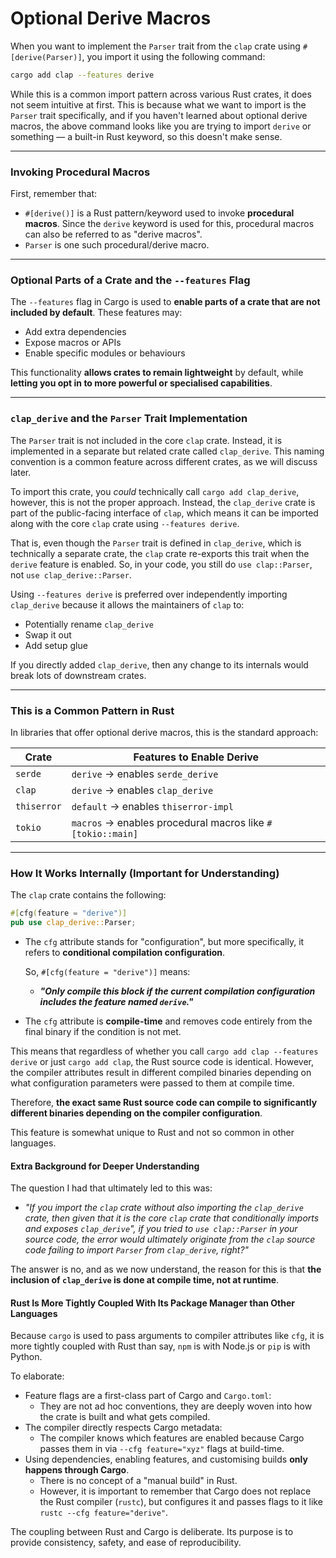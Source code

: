# Optional Derive Macros

When you want to implement the `Parser` trait from the `clap` crate using `#[derive(Parser)]`, you import it using the following command:

```bash
cargo add clap --features derive
```

While this is a common import pattern across various Rust crates, it does not seem intuitive at first. This is because what we want to import is the `Parser` trait specifically, and if you haven't learned about optional derive macros, the above command looks like you are trying to import `derive` or something — a built-in Rust keyword, so this doesn't make sense.

___

### Invoking Procedural Macros

First, remember that:

* `#[derive()]` is a Rust pattern/keyword used to invoke **procedural macros**. Since the `derive` keyword is used for this, procedural macros can also be referred to as "derive macros".
* `Parser` is one such procedural/derive macro.

___

### Optional Parts of a Crate and the `--features` Flag

The `--features` flag in Cargo is used to **enable parts of a crate that are not included by default**. These features may:

* Add extra dependencies
* Expose macros or APIs
* Enable specific modules or behaviours

This functionality **allows crates to remain lightweight** by default, while **letting you opt in to more powerful or specialised capabilities**.

___

### `clap_derive` and the `Parser` Trait Implementation

The `Parser` trait is not included in the core `clap` crate. Instead, it is implemented in a separate but related crate called `clap_derive`. This naming convention is a common feature across different crates, as we will discuss later.

To import this crate, you *could* technically call `cargo add clap_derive`, however, this is not the proper approach. Instead, the `clap_derive` crate is part of the public-facing interface of `clap`, which means it can be imported along with the core `clap` crate using `--features derive`.

That is, even though the `Parser` trait is defined in `clap_derive`, which is technically a separate crate, the `clap` crate re-exports this trait when the `derive` feature is enabled. So, in your code, you still do `use clap::Parser`, not `use clap_derive::Parser`.

Using `--features derive` is preferred over independently importing `clap_derive` because it allows the maintainers of `clap` to:

* Potentially rename `clap_derive`
* Swap it out
* Add setup glue

If you directly added `clap_derive`, then any change to its internals would break lots of downstream crates.

___

### This is a Common Pattern in Rust

In libraries that offer optional derive macros, this is the standard approach:

| Crate       | Features to Enable Derive                                  |
| ----------- | ---------------------------------------------------------- |
| `serde`     | `derive` → enables `serde_derive`                          |
| `clap`      | `derive` → enables `clap_derive`                           |
| `thiserror` | `default` → enables `thiserror-impl`                       |
| `tokio`     | `macros` → enables procedural macros like `#[tokio::main]` |

___

### How It Works Internally (Important for Understanding)

The `clap` crate contains the following:

```rust
#[cfg(feature = "derive")]
pub use clap_derive::Parser;
```

* The `cfg` attribute stands for "configuration", but more specifically, it refers to **conditional compilation configuration**.

  So, `#[cfg(feature = "derive")]` means:

  * ***"Only compile this block if the current compilation configuration includes the feature named `derive`."***

* The `cfg` attribute is **compile-time** and removes code entirely from the final binary if the condition is not met.

This means that regardless of whether you call `cargo add clap --features derive` or just `cargo add clap`, the Rust source code is identical. However, the compiler attributes result in different compiled binaries depending on what configuration parameters were passed to them at compile time.

Therefore, **the exact same Rust source code can compile to significantly different binaries depending on the compiler configuration**.

This feature is somewhat unique to Rust and not so common in other languages.

#### Extra Background for Deeper Understanding

The question I had that ultimately led to this was:

* *"If you import the `clap` crate without also importing the `clap_derive` crate, then given that it is the core `clap` crate that conditionally imports and exposes `clap_derive`", if you tried to `use clap::Parser` in your source code, the error would ultimately originate from the `clap` source code failing to import `Parser` from `clap_derive`, right?"*

The answer is no, and as we now understand, the reason for this is that **the inclusion of `clap_derive` is done at compile time, not at runtime**.

#### Rust Is More Tightly Coupled With Its Package Manager than Other Languages

Because `cargo` is used to pass arguments to compiler attributes like `cfg`, it is more tightly coupled with Rust than say, `npm` is with Node.js or `pip` is with Python.

To elaborate:

* Feature flags are a first-class part of Cargo and `Cargo.toml`:
  * They are not ad hoc conventions, they are deeply woven into how the crate is built and what gets compiled.
* The compiler directly respects Cargo metadata:
  * The compiler knows which features are enabled because Cargo passes them in via `--cfg feature="xyz"` flags at build-time.
* Using dependencies, enabling features, and customising builds **only happens through Cargo**.
  * There is no concept of a "manual build" in Rust.
  * However, it is important to remember that Cargo does not replace the Rust compiler (`rustc`), but configures it and passes flags to it like `rustc --cfg feature="derive"`.

The coupling between Rust and Cargo is deliberate. Its purpose is to provide consistency, safety, and ease of reproducibility.